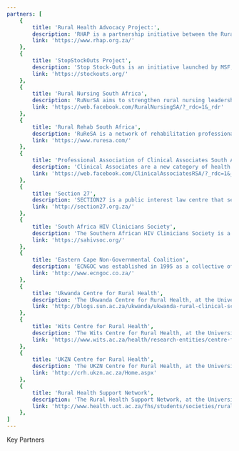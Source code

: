 ```yaml
---
partners: [
    {
        title: 'Rural Health Advocacy Project:',
        description: 'RHAP is a partnership initiative between the Rural Doctors Association of Southern Africa (RuDASA), the Wits Centre for Rural Health (WCRH) and Section27, incorporating the AIDS Law Project. RHAP’s work revolves around the constitutional right of rural and remote communities to have equitable access to comprehensive, quality health care. The RHAP aims to facilitate self-advocacy, generate debate, monitor implementation of health policies in rural areas, and influence pro-equity decision-making that is in tune with local rural realities. Since the RHAP was established in September 2009, the project started a number of advocacy strategies in partnership with various stakeholders. These include advocacy for rural health workforce recruitment and retention; documenting and reporting health system challenges in rural areas, such as drug-stock outs and moratoria on the filling of posts; and facilitating a consensus building process of rural health care challenges and priorities among a panel of rural health care experts. RHAP’s overall purpose is to advocate for improved health care in and for rural communities. Central to quality rural health care is the primary health care (PHC) approach and the district health system. RHAP moderates the RuDASA Forum mailing-list. RuDASA members may also contact RHAP directly to discuss particular issues affecting rural health care in their areas.',
        link: 'https://www.rhap.org.za/'
    },
    {
        title: 'StopStockOuts Project',
        description: 'Stop Stock-Outs is an initiative launched by MSF, the RHAP, RuDASA, SA HIV Clinician’s Society, SECTION27 and the TAC. The objective is to assist the thousands of health care users whose lives remain threatened by essential medication stock outs. The project crowdsources stock out reports from patients, healthcare workers and sentinel surveyors, mapping the reported cases and tracking specific issues. All reports are escalated through the supply chain and resolution sought through the direct engagement of civil society with accountable government individuals and entities.',
        link: 'https://stockouts.org/'
    },
    {
        title: 'Rural Nursing South Africa',
        description: 'RuNurSA aims to strengthen rural nursing leadership to influence change and improve rural health equitable access and quality nursing care in South Africa.',
        link: 'https://web.facebook.com/RuralNursingSA/?_rdc=1&_rdr'
    },
    {
        title: 'Rural Rehab South Africa',
        description: 'RuReSA is a network of rehabilitation professionals who are passionate about supporting and developing rural services. Members have the chance to input on policy and best practice models, give and receive personal and professional support, work with universities to promote rural-friendly curricula and encourage students to go rural. ',
        link: 'https://www.ruresa.com/'
    },
    {
        title: 'Professional Association of Clinical Associates South Africa',
        description: 'Clinical Associates are a new category of health care professionals who will help in the improvement of the health care system and well-being of communities in South Africa. This profession was introduced as one of the government’s strategy to achieve its solution in strengthening health care in South Africa. PACASA was formed to make sure voices of Clinical Associates are heard. The Association was formally formed on the 10th April at the University of Pretoria where Provincial representatives met together with the Twinning Centre and representatives from various universities.',
        link: 'https://web.facebook.com/ClinicalAssociatesRSA/?_rdc=1&_rdr'
    },
    {
        title: 'Section 27',
        description: 'SECTION27 is a public interest law centre that seeks to influence, develop and use the law to protect, promote and advance human rights. Their activities include research, advocacy and legal action to change the socio-economic conditions that undermine human dignity and development, prevent poor people from reaching their full potential and lead to the spread of diseases that have a disproportionate impact on vulnerable and marginalised people.',
        link: 'http://section27.org.za/'
    },
    {
        title: 'South Africa HIV Clinicians Society',
        description: 'The Southern African HIV Clinicians Society is a membership organisation of over 3 000 health care workers with an interest in HIV. The Society’s mission is to promote evidence-based, quality HIV healthcare in Southern Africa. The Society’s membership includes doctors, nurses, pharmacists and other health care professionals working in the field of HIV. Members of the Society are amongst the most respected and influential HIV clinicians and policy makers within Southern Africa and hold prestigious positions within academic, public and private organizations in the field of HIV in the region.',
        link: 'https://sahivsoc.org/'
    },
    {
        title: 'Eastern Cape Non-Governmental Coalition',
        description: 'ECNGOC was established in 1995 as a collective of non-governmental, faith and community based organizations, in the Eastern Cape, committed to changing conditions for the worst affected in South Africa. The ECNGOC is recognised as the most representative structure of the development sector in the Eastern Cape Province. It plays a significant advocacy role in many consultative stakeholder forums and government-led development structures and processes.',
        link: 'http://www.ecngoc.co.za/'
    },
    {
        title: 'Ukwanda Centre for Rural Health',
        description: 'The Ukwanda Centre for Rural Health, at the University of Stellenbosch, coordinates and supports training and research initiatives in rural and underserved communities.',
        link: 'http://blogs.sun.ac.za/ukwanda/ukwanda-rural-clinical-school/'
    },
    {
        title: 'Wits Centre for Rural Health',
        description: 'The Wits Centre for Rural Health, at the University of the Witwatersrand, focuses on Nurturing rural students, Undergraduate Education, Postgraduate Education and Training, Development of primary health care, Research, Contribution to policy and the Clinical Associates programme',
        link: 'https://www.wits.ac.za/health/research-entities/centre-for-rural-health/'
    },
    {
        title: 'UKZN Centre for Rural Health',
        description: 'The UKZN Centre for Rural Health, at the University of Kwazulu-Natal, works to improve the health of rural communities through research, capacity building and advocacy.',
        link: 'http://crh.ukzn.ac.za/Home.aspx'
    },
    {
        title: 'Rural Health Support Network',
        description: 'The Rural Health Support Network, at the University of Cape Town, aims to recruit and retain healthcare workers in rural communities, both by recruiting students from rural communities and by also arranging placements of UCT health science students in rural health facilities to promote their interest in rural healthcare.',
        link: 'http://www.health.uct.ac.za/fhs/students/societies/ruralnetwork'
    },
]
---
```


Key Partners